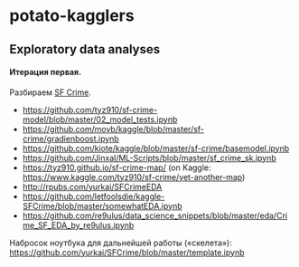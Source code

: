 # potato-kagglers

## Exploratory data analyses

#### Итерация первая.
Разбираем [SF Crime](https://www.kaggle.com/c/sf-crime).

* https://github.com/tyz910/sf-crime-model/blob/master/02_model_tests.ipynb
* https://github.com/movb/kaggle/blob/master/sf-crime/gradienboost.ipynb
* https://github.com/kiote/kaggle/blob/master/sf-crime/basemodel.ipynb
* https://github.com/Jinxal/ML-Scripts/blob/master/sf_crime_sk.ipynb
* https://tyz910.github.io/sf-crime-map/ (on Kaggle: https://www.kaggle.com/tyz910/sf-crime/yet-another-map)
* http://rpubs.com/yurkai/SFCrimeEDA
* https://github.com/letfoolsdie/kaggle-SFCrime/blob/master/somewhatEDA.ipynb
* https://github.com/re9ulus/data_science_snippets/blob/master/eda/Crime_SF_EDA_by_re9ulus.ipynb

Набросок ноутбука для дальнейшей работы («скелета»): https://github.com/yurkai/SFCrime/blob/master/template.ipynb
